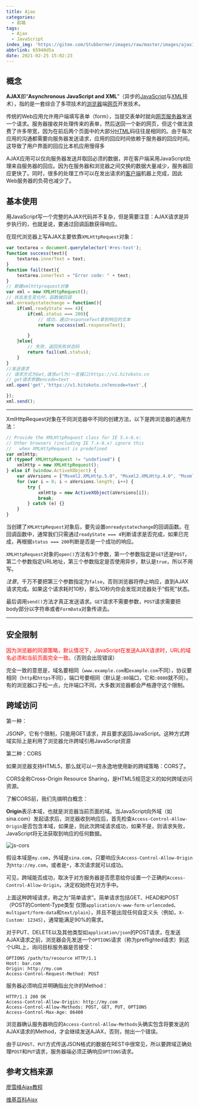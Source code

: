 ```yaml
---
title: Ajax
categories:
  - 前端
tags:
  - Ajax
  - JavaScript
index_img: 'https://gitee.com/Stubborner/images/raw/master/images/ajaxImg.jpg'
abbrlink: 65940d5a
date: 2021-02-25 15:02:23
---
```


## 概念

**AJAX**即“**Asynchronous JavaScript and XML**”（异步的[JavaScript](https://www.wiki-wiki.top/baike-JavaScript)与[XML](https://www.wiki-wiki.top/baike-XML)技术），指的是一套综合了多项技术的[浏览器](https://www.wiki-wiki.top/baike-瀏覽器)端[网页](https://www.wiki-wiki.top/baike-網頁)开发技术。



传统的Web应用允许用户端填写表单（form），当提交表单时就向[网页服务器](https://www.wiki-wiki.top/baike-網頁伺服器)发送一个请求。服务器接收并处理传来的表单，然后送回一个新的网页，但这个做法浪费了许多带宽，因为在前后两个页面中的大部分[HTML](https://www.wiki-wiki.top/baike-HTML)码往往是相同的。由于每次应用的沟通都需要向服务器发送请求，应用的回应时间依赖于服务器的回应时间。这导致了用户界面的回应比本机应用慢得多



AJAX应用可以仅向服务器发送并取回必须的数据，并在客户端采用JavaScript处理来自服务器的回应。因为在服务器和浏览器之间交换的数据大量减少，服务器回应更快了。同时，很多的处理工作可以在发出请求的[客户端](https://www.wiki-wiki.top/baike-客户端)机器上完成，因此Web服务器的负荷也减少了。



## 基本使用

用JavaScript写一个完整的AJAX代码并不复杂，但是需要注意：AJAX请求是异步执行的，也就是说，要通过回调函数获得响应。



在现代浏览器上写AJAX主要依靠`XMLHttpRequest`对象：

```javascript
var textarea = document.querySelector('#res-text');
function success(text){
    textarea.innerText = text;
}
function fail(text){
    textarea.innerText = "Error code: " + text;
}
// 新建xmlhttprequest对象
var xml = new XMLHttpRequest();
// 状态发生变化时，函数被回调
xml.onreadystatechange = function(){
    if(xml.readyState === 4){
        if(xml.status === 200){
            // 成功，通过responseText拿到响应的文本
            return success(xml.responseText);

        }
    }else{
        // 失败，返回失败状态码
        return fail(xml.status);
    }
}
//发送请求
// 请求方式为Get,请求url为(一言接口)https://v1.hitokoto.cn
// get请求参数encode=text
xml.open('get','https://v1.hitokoto.cn?encode=text',{

});
xml.send();
```

<hr>

XmlHttpRequest对象在不同浏览器中不同的创建方法，以下是跨浏览器的通用方法：

```javascript
// Provide the XMLHttpRequest class for IE 5.x-6.x:
// Other browsers (including IE 7.x-8.x) ignore this
//   when XMLHttpRequest is predefined
var xmlHttp;
if (typeof XMLHttpRequest != "undefined") {
    xmlHttp = new XMLHttpRequest();
} else if (window.ActiveXObject) {
    var aVersions = ["Msxml2.XMLHttp.5.0", "Msxml2.XMLHttp.4.0", "Msxml2.XMLHttp.3.0", "Msxml2.XMLHttp", "Microsoft.XMLHttp"];
    for (var i = 0; i < aVersions.length; i++) {
        try {
            xmlHttp = new ActiveXObject(aVersions[i]);
            break;
        } catch (e) {}
    }
}
```



当创建了`XMLHttpRequest`对象后，要先设置`onreadystatechange`的回调函数。在回调函数中，通常我们只需通过`readyState === 4`判断请求是否完成，如果已完成，再根据`status === 200`判断是否是一个成功的响应。

`XMLHttpRequest`对象的`open()`方法有3个参数，第一个参数指定是`GET`还是`POST`，第二个参数指定URL地址，第三个参数指定是否使用异步，默认是`true`，所以不用写。

*注意*，千万不要把第三个参数指定为`false`，否则浏览器将停止响应，直到AJAX请求完成。如果这个请求耗时10秒，那么10秒内你会发现浏览器处于“假死”状态。

最后调用`send()`方法才真正发送请求。`GET`请求不需要参数，`POST`请求需要把body部分以字符串或者`FormData`对象传进去。

<hr>



## 安全限制

<font color=red>因为浏览器的同源策略，默认情况下，JavaScript在发送AJAX请求时，URL的域名必须和当前页面完全一致。</font>（否则会出现错误）

完全一致的意思是，域名要相同（`www.example.com`和`example.com`不同），协议要相同（`http`和`https`不同），端口号要相同（默认是`:80`端口，它和`:8080`就不同）。有的浏览器口子松一点，允许端口不同，大多数浏览器都会严格遵守这个限制。

## 跨域访问



第一种：

JSONP，它有个限制，只能用GET请求，并且要求返回JavaScript。这种方式跨域实际上是利用了浏览器允许跨域引用JavaScript资源



第二种：CORS



如果浏览器支持HTML5，那么就可以一劳永逸地使用新的跨域策略：CORS了。

CORS全称Cross-Origin Resource Sharing，是HTML5规范定义的如何跨域访问资源。

了解CORS前，我们先搞明白概念：

**Origin**表示本域，也就是浏览器当前页面的域。当JavaScript向外域（如sina.com）发起请求后，浏览器收到响应后，首先检查`Access-Control-Allow-Origin`是否包含本域，如果是，则此次跨域请求成功，如果不是，则请求失败，JavaScript将无法获取到响应的任何数据。



![js-cors](https://gitee.com/Stubborner/images/raw/master/images/20210303204619.png)

假设本域是`my.com`，外域是`sina.com`，只要响应头`Access-Control-Allow-Origin`为`http://my.com`，或者是`*`，本次请求就可以成功。

可见，跨域能否成功，取决于对方服务器是否愿意给你设置一个正确的`Access-Control-Allow-Origin`，决定权始终在对方手中。

上面这种跨域请求，称之为“简单请求”。简单请求包括GET、HEAD和POST（POST的Content-Type类型 仅限`application/x-www-form-urlencoded`、`multipart/form-data`和`text/plain`），并且不能出现任何自定义头（例如，`X-Custom: 12345`），通常能满足90%的需求。



对于PUT、DELETE以及其他类型如`application/json`的POST请求，在发送AJAX请求之前，浏览器会先发送一个`OPTIONS`请求（称为preflighted请求）到这个URL上，询问目标服务器是否接受：



```http
OPTIONS /path/to/resource HTTP/1.1
Host: bar.com
Origin: http://my.com
Access-Control-Request-Method: POST
```

服务器必须响应并明确指出允许的Method：

```http
HTTP/1.1 200 OK
Access-Control-Allow-Origin: http://my.com
Access-Control-Allow-Methods: POST, GET, PUT, OPTIONS
Access-Control-Max-Age: 86400
```

浏览器确认服务器响应的`Access-Control-Allow-Methods`头确实包含将要发送的AJAX请求的Method，才会继续发送AJAX，否则，抛出一个错误。

由于以`POST`、`PUT`方式传送JSON格式的数据在REST中很常见，所以要跨域正确处理`POST`和`PUT`请求，服务器端必须正确响应`OPTIONS`请求。



## 参考文档来源

[廖雪峰Ajax教程](https://www.liaoxuefeng.com/wiki/1022910821149312/1023022332902400)

[维基百科Ajax](https://www.wiki-wiki.top/wiki/Ajax)